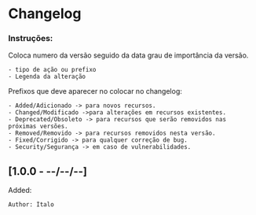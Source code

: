 # Changelog

### Instruções:

Coloca numero da versão seguido da data grau de importância da versão.

    - tipo de ação ou prefixo
    - Legenda da alteração

Prefixos que deve aparecer no colocar no changelog:

    - Added/Adicionado -> para novos recursos.
    - Changed/Modificado ->para alterações em recursos existentes.
    - Deprecated/Obsoleto -> para recursos que serão removidos nas próximas versões.
    - Removed/Removido -> para recursos removidos nesta versão.
    - Fixed/Corrigido -> para qualquer correção de bug.
    - Security/Segurança -> em caso de vulnerabilidades.

## [1.0.0 - --/--/--]

Added:

    Author: Ítalo

